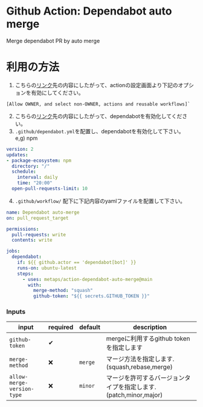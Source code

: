 # Github Action: Dependabot auto merge
Merge dependabot PR by auto merge

# 利用の方法
1. こちらの[リンク](https://docs.github.com/ja/repositories/managing-your-repositorys-settings-and-features/enabling-features-for-your-repository/managing-github-actions-settings-for-a-repository#%E3%83%AA%E3%83%9D%E3%82%B8%E3%83%88%E3%83%AA%E3%81%AE-github-actions-%E6%A8%A9%E9%99%90%E3%82%92%E7%AE%A1%E7%90%86%E3%81%99%E3%82%8B)先の内容にしたがって、actionの設定画面より下記のオプションを有効にしてください。
  ```
  [Allow OWNER, and select non-OWNER, actions and reusable workflows]`
  ```
2. こちらの[リンク](https://docs.github.com/ja/code-security/dependabot/dependabot-version-updates/configuring-dependabot-version-updates#dependabot-version-updates-%E3%82%92%E6%9C%89%E5%8A%B9%E5%8C%96%E3%81%99%E3%82%8B)先の内容にしたがって、dependabotを有効化してください。
3. `.github/dependabot.yml`を配置し、dependabotを有効化して下さい。<br>
e,g) npm
  ```yaml
  version: 2
  updates:
  - package-ecosystem: npm
    directory: "/"
    schedule:
      interval: daily
      time: "20:00"
    open-pull-requests-limit: 10
  ```

4. `.github/workflow/` 配下に下記内容のyamlファイルを配置して下さい。
```yaml
name: Dependabot auto-merge
on: pull_request_target

permissions:
  pull-requests: write
  contents: write

jobs:
  dependabot:
    if: ${{ github.actor == 'dependabot[bot]' }}
    runs-on: ubuntu-latest
    steps:
      - uses: metaps/action-dependabot-auto-merge@main
        with:
          merge-method: "squash"
          github-token: "${{ secrets.GITHUB_TOKEN }}"
```


### Inputs

| input          | required | default | description                                         |
|----------------|----------|---------|-----------------------------------------------------|
| `github-token` | ✔        |         | mergeに利用するgithub tokenを指定します                 |
| `merge-method` | ❌       | `merge` | マージ方法を指定します. (squash,rebase,merge)           |
| `allow-merge-version-type` | ❌       | `minor` | マージを許可するバージョンタイプを指定します. (patch,minor,major)           |
